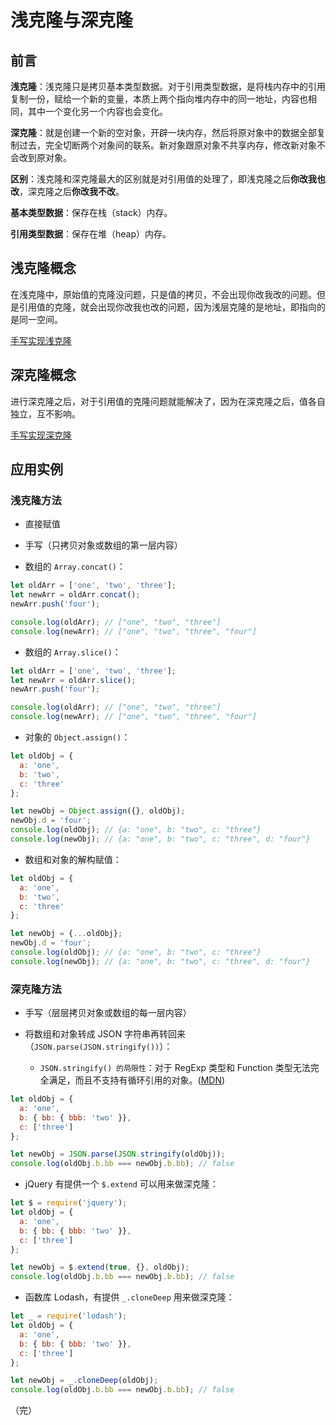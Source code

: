 # 浅克隆与深克隆

## 前言

**浅克隆**：浅克隆只是拷贝基本类型数据。对于引用类型数据，是将栈内存中的引用复制一份，赋给一个新的变量，本质上两个指向堆内存中的同一地址，内容也相同，其中一个变化另一个内容也会变化。

**深克隆**：就是创建一个新的空对象，开辟一块内存，然后将原对象中的数据全部复制过去，完全切断两个对象间的联系。新对象跟原对象不共享内存，修改新对象不会改到原对象。

**区别**：浅克隆和深克隆最大的区别就是对引用值的处理了，即浅克隆之后**你改我也改**，深克隆之后**你改我不改**。

**基本类型数据**：保存在栈（stack）内存。

**引用类型数据**：保存在堆（heap）内存。

## 浅克隆概念

在浅克隆中，原始值的克隆没问题，只是值的拷贝，不会出现你改我改的问题。但是引用值的克隆，就会出现你改我也改的问题，因为浅层克隆的是地址，即指向的是同一空间。

[手写实现浅克隆](/handwritten/javascript/实现浅克隆-shallow-clone/)

## 深克隆概念

进行深克隆之后，对于引用值的克隆问题就能解决了，因为在深克隆之后，值各自独立，互不影响。

[手写实现深克隆](/handwritten/javascript/实现深克隆-deep-clone/)

## 应用实例

### 浅克隆方法

* 直接赋值

* 手写（只拷贝对象或数组的第一层内容）

* 数组的 `Array.concat()`：

```javascript
let oldArr = ['one', 'two', 'three'];
let newArr = oldArr.concat();
newArr.push('four');

console.log(oldArr); // ["one", "two", "three"]
console.log(newArr); // ["one", "two", "three", "four"]
```

* 数组的 `Array.slice()`：

```javascript
let oldArr = ['one', 'two', 'three'];
let newArr = oldArr.slice();
newArr.push('four');

console.log(oldArr); // ["one", "two", "three"]
console.log(newArr); // ["one", "two", "three", "four"]
```

* 对象的 `Object.assign()`：

```javascript
let oldObj = {
  a: 'one',
  b: 'two',
  c: 'three'
};

let newObj = Object.assign({}, oldObj);
newObj.d = 'four';
console.log(oldObj); // {a: "one", b: "two", c: "three"}
console.log(newObj); // {a: "one", b: "two", c: "three", d: "four"}
```

* 数组和对象的解构赋值：

```javascript
let oldObj = {
  a: 'one',
  b: 'two',
  c: 'three'
};

let newObj = {...oldObj};
newObj.d = 'four';
console.log(oldObj); // {a: "one", b: "two", c: "three"}
console.log(newObj); // {a: "one", b: "two", c: "three", d: "four"}
```

### 深克隆方法

* 手写（层层拷贝对象或数组的每一层内容）

* 将数组和对象转成 JSON 字符串再转回来（`JSON.parse(JSON.stringify())`）：
  * `JSON.stringify() 的局限性`：对于 RegExp 类型和 Function 类型无法完全满足，而且不支持有循环引用的对象。([MDN](https://developer.mozilla.org/zh-CN/docs/Web/JavaScript/Reference/Global_Objects/JSON/stringify#描述))

```javascript
let oldObj = {
  a: 'one',
  b: { bb: { bbb: 'two' }},
  c: ['three']
};

let newObj = JSON.parse(JSON.stringify(oldObj));
console.log(oldObj.b.bb === newObj.b.bb); // false
```

* jQuery 有提供一个 `$.extend` 可以用来做深克隆：

```javascript
let $ = require('jquery');
let oldObj = {
  a: 'one',
  b: { bb: { bbb: 'two' }},
  c: ['three']
};

let newObj = $.extend(true, {}, oldObj);
console.log(oldObj.b.bb === newObj.b.bb); // false
```

* 函数库 Lodash，有提供 `_.cloneDeep` 用来做深克隆：

```javascript
let _ = require('lodash');
let oldObj = {
  a: 'one',
  b: { bb: { bbb: 'two' }},
  c: ['three']
};

let newObj = _.cloneDeep(oldObj);
console.log(oldObj.b.bb === newObj.b.bb); // false
```

（完）
